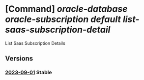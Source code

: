 # [Command] _oracle-database oracle-subscription default list-saas-subscription-detail_

List Saas Subscription Details

## Versions

### [2023-09-01](/Resources/mgmt-plane/L3N1YnNjcmlwdGlvbnMve30vcHJvdmlkZXJzL29yYWNsZS5kYXRhYmFzZS9vcmFjbGVzdWJzY3JpcHRpb25zL2RlZmF1bHQvbGlzdHNhYXNzdWJzY3JpcHRpb25kZXRhaWxz/2023-09-01.xml) **Stable**

<!-- mgmt-plane /subscriptions/{}/providers/oracle.database/oraclesubscriptions/default/listsaassubscriptiondetails 2023-09-01 -->
